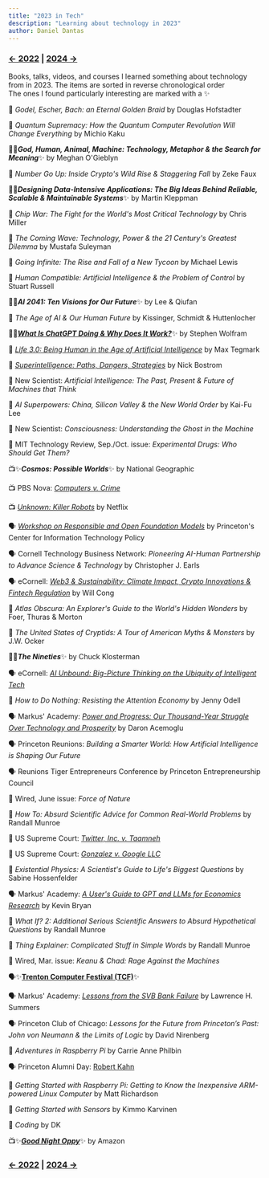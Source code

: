 ```yaml
---
title: "2023 in Tech"
description: "Learning about technology in 2023"
author: Daniel Dantas
---
```


### [← 2022](/2022/12/31/learn-2022) | [2024 →](/2024/12/31/learn-2024)


Books, talks, videos, and courses I learned something about technology from in 2023. The items are sorted in reverse chronological order\
The ones I found particularly interesting are marked with a ✨

📕 *Godel, Escher, Bach: an Eternal Golden Braid* by Douglas Hofstadter

📕 *Quantum Supremacy: How the Quantum Computer Revolution Will Change Everything* by Michio Kaku

📕✨***God, Human, Animal, Machine: Technology, Metaphor & the Search for Meaning***✨ by Meghan O'Gieblyn

📕 *Number Go Up: Inside Crypto's Wild Rise & Staggering Fall* by Zeke Faux

📕✨***Designing Data-Intensive Applications: The Big Ideas Behind Reliable, Scalable & Maintainable Systems***✨ by Martin Kleppman

📕 *Chip War: The Fight for the World's Most Critical Technology* by Chris Miller

📕 *The Coming Wave: Technology, Power & the 21 Century's Greatest Dilemma* by Mustafa Suleyman

📕 *Going Infinite: The Rise and Fall of a New Tycoon* by Michael Lewis

📕 *Human Compatible: Artificial Intelligence & the Problem of Control* by Stuart Russell

📕✨***AI 2041: Ten Visions for Our Future***✨ by Lee & Qiufan

📕 *The Age of AI & Our Human Future* by Kissinger, Schmidt & Huttenlocher

📕✨[***What Is ChatGPT Doing & Why Does It Work?***](https://writings.stephenwolfram.com/2023/02/what-is-chatgpt-doing-and-why-does-it-work/)✨ by Stephen Wolfram

📕 [*Life 3.0: Being Human in the Age of Artificial Intelligence*](https://en.wikipedia.org/wiki/Life_3.0) by Max Tegmark

📕 [*Superintelligence: Paths, Dangers, Strategies*](https://en.wikipedia.org/wiki/Superintelligence:_Paths,_Dangers,_Strategies) by Nick Bostrom

📔 New Scientist: *Artificial Intelligence: The Past, Present & Future of Machines that Think*

📕 *AI Superpowers: China, Silicon Valley & the New World Order* by Kai-Fu Lee

📔 New Scientist: *Consciousness: Understanding the Ghost in the Machine*

📔 MIT Technology Review, Sep./Oct. issue: _Experimental Drugs: Who Should Get Them?_ 

📺✨***Cosmos: Possible Worlds***✨ by National Geographic

📺 PBS Nova: [*Computers v. Crime*](https://www.pbs.org/video/computers-v-crime-um7cco/)

📺 [*Unknown: Killer Robots*](https://www.netflix.com/title/81473681) by Netflix

🗣️ [*Workshop on Responsible and Open Foundation Models*](https://sites.google.com/view/open-foundation-models) by Princeton's Center for Information Technology Policy

🗣️ Cornell Technology Business Network: _Pioneering AI-Human Partnership to Advance Science & Technology_ by Christopher J. Earls

🗣️ eCornell: _[Web3 & Sustainability: Climate Impact, Crypto Innovations & Fintech Regulation](https://ecornell.cornell.edu/keynotes/view/K091823/)_ by Will Cong

📕 *Atlas Obscura: An Explorer's Guide to the World's Hidden Wonders* by Foer, Thuras & Morton

📕 *The United States of Cryptids: A Tour of American Myths & Monsters* by J.W. Ocker

📕✨***The Nineties***✨ by Chuck Klosterman

🗣️ eCornell: _[AI Unbound: Big-Picture Thinking on the Ubiquity of Intelligent Tech](https://ecornell.cornell.edu/keynotes/view/K071823/)_

📕 *How to Do Nothing: Resisting the Attention Economy* by Jenny Odell

🗣️ Markus' Academy: _[Power and Progress: Our Thousand-Year Struggle Over Technology and Prosperity](https://www.youtube.com/watch?v=eGqaOhTq060)_ by Daron Acemoglu

🗣️ Princeton Reunions: *Building a Smarter World: How Artificial Intelligence is Shaping Our Future*

🗣️ Reunions Tiger Entrepreneurs Conference by Princeton Entrepreneurship Council

📔 Wired, June issue: _Force of Nature_

📕 *How To: Absurd Scientific Advice for Common Real-World Problems* by Randall Munroe

📄 US Supreme Court: _[Twitter, Inc. v. Taamneh](https://www.supremecourt.gov/opinions/22pdf/21-1496_d18f.pdf)_

📄 US Supreme Court: _[Gonzalez v. Google LLC](https://www.supremecourt.gov/opinions/22pdf/21-1333_6j7a.pdf)_

📕 *Existential Physics: A Scientist's Guide to Life's Biggest Questions* by Sabine Hossenfelder

🗣️ Markus' Academy: _[A User's Guide to GPT and LLMs for Economics Research](https://www.youtube.com/watch?v=LJGQjozWr0E)_ by Kevin Bryan

📕 *What If? 2: Additional Serious Scientific Answers to Absurd Hypothetical Questions* by Randall Munroe

📕 *Thing Explainer: Complicated Stuff in Simple Words* by Randall Munroe

📔 Wired, Mar. issue: _Keanu & Chad: Rage Against the Machines_

🗣️✨[**Trenton Computer Festival (TCF)**](https://tcf-nj.org/wp-content/uploads/2023/03/TCF2023-SCHEDULE-TALK-INFO-PIXs-with-Intro-Keynote-AK_v3-1.pdf)✨ 

🗣️ Markus' Academy: _[Lessons from the SVB Bank Failure](https://www.youtube.com/watch?v=7b6D9exbsAc)_	by Lawrence H. Summers

🗣️ Princeton Club of Chicago: _Lessons for the Future from Princeton’s Past: John von Neumann & the Limits of Logic_ by David Nirenberg

📕 *Adventures in Raspberry Pi* by Carrie Anne Philbin

🗣️ Princeton Alumni Day: [Robert Kahn](https://www.youtube.com/watch?v=10l3VgJqwzY)

📕 *Getting Started with Raspberry Pi: Getting to Know the Inexpensive ARM-powered Linux Computer* by Matt Richardson

📕 *Getting Started with Sensors* by Kimmo Karvinen

📕 *Coding* by DK

📺✨[***Good Night Oppy***](https://www.amazon.com/Good-Night-Oppy-Ryan-White/dp/B0B8JR3XT8/)✨ by Amazon

### [← 2022](/2022/12/31/learn-2022) | [2024 →](/2024/12/31/learn-2024)
